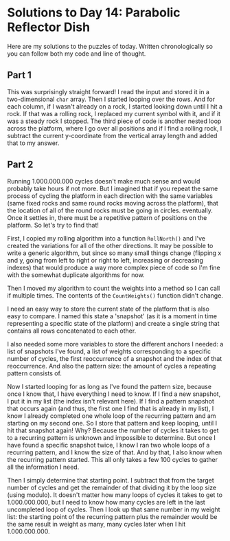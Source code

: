 # Solutions to Day 14: Parabolic Reflector Dish

Here are my solutions to the puzzles of today. Written chronologically so you can follow both my code and line of thought.

## Part 1

This was surprisingly straight forward! I read the input and stored it in a two-dimensional `char` array. Then I started looping over the rows. And for each column, if I wasn't already on a rock, I started looking down until I hit a rock. If that was a rolling rock, I replaced my current symbol with it, and if it was a steady rock I stopped. The third piece of code is another nested loop across the platform, where I go over all positions and if I find a rolling rock, I subtract the current y-coordinate from the vertical array length and added that to my answer.

## Part 2

Running 1.000.000.000 cycles doesn't make much sense and would probably take hours if not more. But I imagined that if you repeat the same process of cycling the platform in each direction with the same variables (same fixed rocks and same round rocks moving across the platform), that the location of all of the round rocks must be going in circles. eventually. Once it settles in, there must be a repetitive pattern of positions on the platform. So let's try to find that!

First, I copied my rolling algorithm into a function `RollNorth()` and I've created the variations for all of the other directions. It may be possible to write a generic algorithm, but since so many small things change (flipping x and y, going from left to right or right to left, increasing or decreasing indexes) that would produce a way more complex piece of code so I'm fine with the somewhat duplicate algorithms for now.

Then I moved my algorithm to count the weights into a method so I can call if multiple times. The contents of the `CountWeights()` function didn't change.

I need an easy way to store the current state of the platform that is also easy to compare. I named this state a 'snapshot' (as it is a moment in time representing a specific state of the platform) and create a single string that contains all rows concatenated to each other.

I also needed some more variables to store the different anchors I needed: a list of snapshots I've found, a list of weights corresponding to a specific number of cycles, the first reoccurrence of a snapshot and the index of that reoccurrence. And also the pattern size: the amount of cycles a repeating pattern consists of.

Now I started looping for as long as I've found the pattern size, because once I know that, I have everything I need to know. If I find a new snapshot, I put it in my list (the index isn't relevant here). If I find a pattern snapshot that occurs again (and thus, the first one I find that is already in my list), I know I already completed one whole loop of the recurring pattern and am starting on my second one. So I store that pattern and keep looping, until I hit that snapshot again! Why? Because the number of cycles it takes to get to a recurring pattern is unknown and impossible to determine. But once I have found a specific snapshot twice, I know I ran two whole loops of a recurring pattern, and I know the size of that. And by that, I also know when the recurring pattern started. This all only takes a few 100 cycles to gather all the information I need.

Then I simply determine that starting point. I subtract that from the target number of cycles and get the remainder of that dividing it by the loop size (using modulo). It doesn't matter how many loops of cycles it takes to get to 1.000.000.000, but I need to know how many cycles are left in the last uncompleted loop of cycles. Then I look up that same number in my weight list: the starting point of the recurring pattern plus the remainder would be the same result in weight as many, many cycles later when I hit 1.000.000.000.